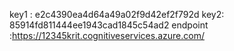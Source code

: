 key1 : e2c4390ea4d64a49a02f9d42ef2f792d
key2: 85914fd811444ee1943cad1845c54ad2
endpoint :https://12345krit.cognitiveservices.azure.com/
